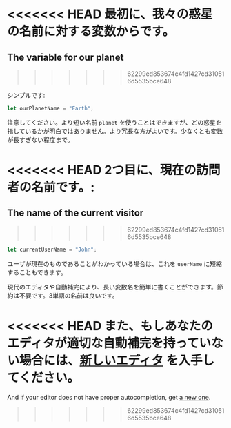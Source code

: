 <<<<<<< HEAD
最初に、我々の惑星の名前に対する変数からです。
=======
## The variable for our planet
>>>>>>> 62299ed853674c4fd1427cd310516d5535bce648

シンプルです:

```js
let ourPlanetName = "Earth";
```

注意してください。より短い名前 `planet` を使うことはできますが、どの惑星を指しているかが明白ではありません。より冗長な方がよいです。少なくとも変数が長すぎない程度まで。

<<<<<<< HEAD
2つ目に、現在の訪問者の名前です。:
=======
## The name of the current visitor
>>>>>>> 62299ed853674c4fd1427cd310516d5535bce648

```js
let currentUserName = "John";
```

ユーザが現在のものであることがわかっている場合は、これを `userName` に短縮することもできます。

現代のエディタや自動補完により、長い変数名を簡単に書くことができます。節約は不要です。3単語の名前は良いです。

<<<<<<< HEAD
また、もしあなたのエディタが適切な自動補完を持っていない場合には、[新しいエディタ](/code-editors) を入手してください。
=======
And if your editor does not have proper autocompletion, get [a new one](/code-editors).
>>>>>>> 62299ed853674c4fd1427cd310516d5535bce648
